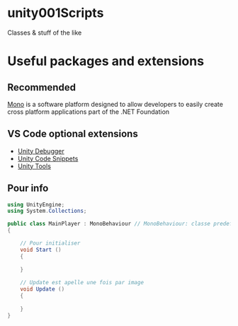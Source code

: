 # unity001Scripts
Classes &amp; stuff of the like

# Useful packages and extensions 
## Recommended
[Mono](https://www.mono-project.com/download/stable/#download-lin)
is a software platform designed to allow developers
to easily create cross platform applications part of the .NET Foundation

## VS Code optional extensions
- [Unity Debugger](https://marketplace.visualstudio.com/items?itemName=Unity.unity-debug)
- [Unity Code Snippets](https://marketplace.visualstudio.com/items?itemName=kleber-swf.unity-code-snippets)
- [Unity Tools](https://marketplace.visualstudio.com/items?itemName=Tobiah.unity-tools)

## Pour info
```c#
using UnityEngine;
using System.Collections;

public class MainPlayer : MonoBehaviour // MonoBehaviour: classe predefinie a partir de laquelle on construit les notres
{

    // Pour initialiser
    void Start () 
    {
    
    }
    
    // Update est apelle une fois par image
    void Update () 
    {
    
    }
}
```
